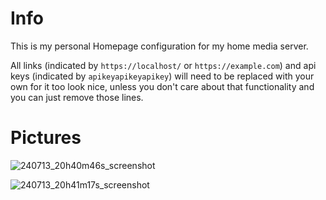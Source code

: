 # Info
This is my personal Homepage configuration for my home media server.

All links (indicated by ``` https://localhost/ ``` or ``` https://example.com ```) and api keys (indicated by ``` apikeyapikeyapikey ```) will need to be replaced with your own for it too look nice, unless you don't care about that functionality and you can just remove those lines.

# Pictures

![240713_20h40m46s_screenshot](https://github.com/user-attachments/assets/66b469c9-0be4-47aa-9ebd-a7990d7f9d77)

![240713_20h41m17s_screenshot](https://github.com/user-attachments/assets/31ebed1c-9ccc-4a2b-8542-5ed9eedc2b97)
